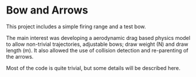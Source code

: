 # Bow and Arrows

This project includes a simple firing range and a test bow.

The main interest was developing a aerodynamic drag based physics model to allow non-trivial trajectories, adjustable bows; draw weight (N) and draw length (m). It also allowed the use of collision detection and re-parenting of the arrows.

Most of the code is quite trivial, but some details will be described here.


 
